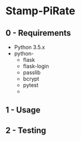 Stamp-PiRate
=============================

0 - Requirements
-----------------------------
* Python 3.5.x
* python-
  * flask
  * flask-login
  * passlib
  * bcrypt
  * pytest
  * 

1 - Usage
-----------------------------

2 - Testing
-----------------------------
